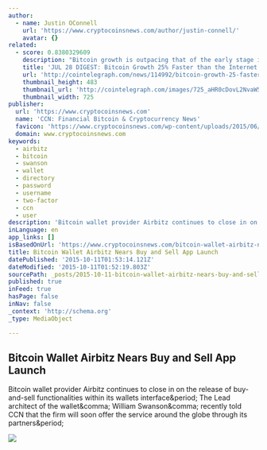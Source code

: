 ```yaml
---
author:
  - name: Justin OConnell
    url: 'https://www.cryptocoinsnews.com/author/justin-connell/'
    avatar: {}
related:
  - score: 0.8380329609
    description: "Bitcoin growth is outpacing that of the early stage internet by almost 25%; an Estonian Angel List service will utilize Bitcoin's blockchain to secure its marketplace, and more top stories for July 28. In terms of investment, Bitcoin growth is outpacing that of the early stage internet by almost 25%, according to the latest figures compiled by IB Times UK."
    title: 'JUL 28 DIGEST: Bitcoin Growth 25% Faster than the Internet in 90s; Estonian Angel List Service Secures Marketplace with BTC Blockchain'
    url: 'http://cointelegraph.com/news/114992/bitcoin-growth-25-faster-than-the-internet-in-90s-estonian-angel-list-service-secures-marketplace-with-btc-blockchain'
    thumbnail_height: 483
    thumbnail_url: 'http://cointelegraph.com/images/725_aHR0cDovL2NvaW50ZWxlZ3JhcGguY29tL3N0b3JhZ2UvdXBsb2Fkcy92aWV3Lzk5MTkyNTk1NTE2YTJkMjFlYzE5NmJlZDM2MjYyNDQ1LnBuZw==.jpg'
    thumbnail_width: 725
publisher:
  url: 'https://www.cryptocoinsnews.com'
  name: 'CCN: Financial Bitcoin & Cryptocurrency News'
  favicon: 'https://www.cryptocoinsnews.com/wp-content/uploads/2015/06/16x16.gif'
  domain: www.cryptocoinsnews.com
keywords:
  - airbitz
  - bitcoin
  - swanson
  - wallet
  - directory
  - password
  - username
  - two-factor
  - ccn
  - user
description: 'Bitcoin wallet provider Airbitz continues to close in on the release of buy-and-sell functionalities within its wallets interface. The Lead architect of the wallet, William Swanson, recently told CCN that the firm will soon offer the service around the globe through its partners.'
inLanguage: en
app_links: []
isBasedOnUrl: 'https://www.cryptocoinsnews.com/bitcoin-wallet-airbitz-nears-buy-sell-app-launch/'
title: Bitcoin Wallet Airbitz Nears Buy and Sell App Launch
datePublished: '2015-10-11T01:53:14.121Z'
dateModified: '2015-10-11T01:52:19.803Z'
sourcePath: _posts/2015-10-11-bitcoin-wallet-airbitz-nears-buy-and-sell-app-launch.md
published: true
inFeed: true
hasPage: false
inNav: false
_context: 'http://schema.org'
_type: MediaObject

---
```

<article style=""><h1>Bitcoin Wallet Airbitz Nears Buy and Sell App Launch</h1><p>Bitcoin wallet provider Airbitz continues to close in on the release of buy-and-sell functionalities within its wallets interface&amp;period; The Lead architect of the wallet&amp;comma; William Swanson&amp;comma; recently told CCN that the firm will soon offer the service around the globe through its partners&amp;period;</p><img src="https://www.cryptocoinsnews.com/wp-content/uploads/2015/08/airbitz-wallet-nears-completion.jpg" /></article>